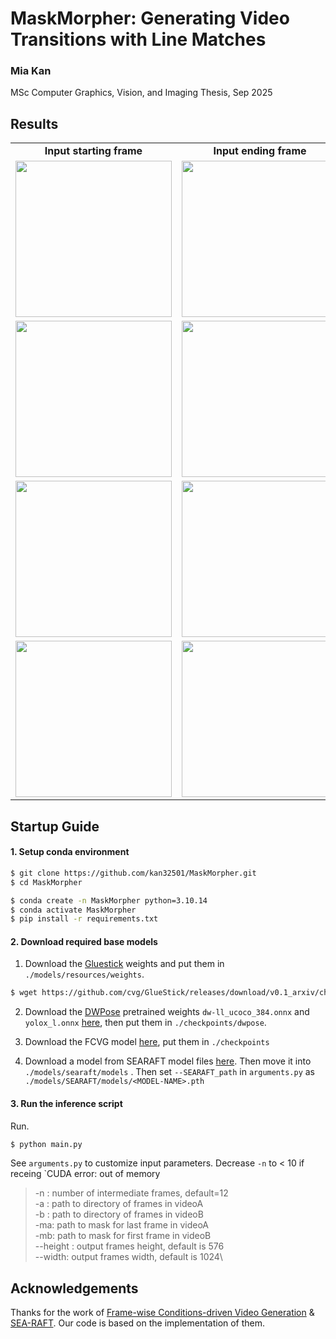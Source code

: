 # MaskMorpher: Generating Video Transitions with Line Matches
### Mia Kan

MSc Computer Graphics, Vision, and Imaging Thesis, Sep 2025

## Results

<table class="center">
    <tr style="font-weight: bolder;text-align:center;">
        <td>Input starting frame</td>
        <td>Input ending frame</td>
        <td>Inbetweening results</td>
    </tr>
  <tr>
  <td>
    <img src=example/real/003/00.png width="250">
  </td>
  <td>
    <img src=example/real/003/24.png width="250">
  </td>
  <td>
    <img src=example/real/003/out.gif width="250">
  </td>
  </tr>
  <tr>
  <td>
    <img src=example/real/002/00.png width="250">
  </td>
  <td>
    <img src=example/real/002/24.png width="250">
  </td>
  <td>
    <img src=example/real/002/out.gif width="250">
  </td>
  </tr>
  <tr>
  <td>
    <img src=example/animation/003/00.jpg width="250">
  </td>
  <td>
    <img src=example/animation/003/24.jpg width="250">
  </td>
  <td>
    <img src=example/animation/003/out.gif width="250">
  </td>
  </tr> 
  <tr>
  <td>
    <img src=example/animation/002/00.png width="250">
  </td>
  <td>
    <img src=example/animation/002/24.png width="250">
  </td>
  <td>
    <img src=example/animation/002/out.gif width="250">
  </td>
  </tr> 
</table>



## Startup Guide
#### 1. Setup conda environment

```bash
$ git clone https://github.com/kan32501/MaskMorpher.git
$ cd MaskMorpher
```

```bash
$ conda create -n MaskMorpher python=3.10.14
$ conda activate MaskMorpher
$ pip install -r requirements.txt
```

#### 2. Download required base models

1. Download the [Gluestick](https://github.com/cvg/GlueStick) weights and put them in `./models/resources/weights`.

```bash
$ wget https://github.com/cvg/GlueStick/releases/download/v0.1_arxiv/checkpoint_GlueStick_MD.tar -P models/resources/weights
```

2. Download the  [DWPose](https://github.com/IDEA-Research/DWPose) pretrained weights `dw-ll_ucoco_384.onnx` and `yolox_l.onnx` [here](https://drive.google.com/drive/folders/1Ftv-jR4R8VtnOyy38EVLRa0yLz0-BnUY?usp=sharing), then put them in `./checkpoints/dwpose`. 

3. Download the FCVG model [here](https://drive.google.com/drive/folders/1qIvr9WO8qk3NUdztxweTmexfkHt8oRDB?usp=sharing), put them in `./checkpoints`

4. Download a model from SEARAFT model files [here](https://drive.google.com/drive/folders/1YLovlvUW94vciWvTyLf-p3uWscbOQRWW). Then move it into `./models/searaft/models` . Then set `--SEARAFT_path` in `arguments.py` as `./models/SEARAFT/models/<MODEL-NAME>.pth`

#### 3. Run the inference script

Run.

```bash
$ python main.py
```

See `arguments.py` to customize input parameters. Decrease `-n` to < 10 if receing `CUDA error: out of memory

>   -n : number of intermediate frames, default=12\
>   -a : path to directory of frames in videoA\
>   -b : path to directory of frames in videoB\
>   -ma: path to mask for last frame in videoA\
>   -mb: path to mask for first frame in videoB\
>   --height : output frames height, default is 576\
>   --width: output frames width, default is 1024\


## Acknowledgements

Thanks for the work of [Frame-wise Conditions-driven Video Generation](https://github.com/Tian-one/FCVG) &  [SEA-RAFT](https://github.com/princeton-vl/SEA-RAFT?tab=readme-ov-file). Our code is based on the implementation of them.
